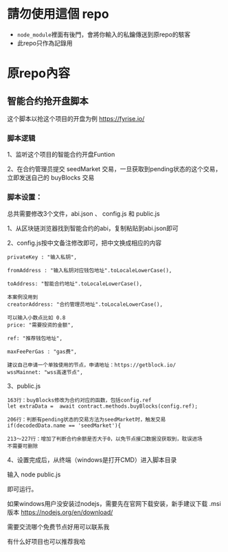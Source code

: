 # 請勿使用這個 repo

- `node_module`裡面有後門，會將你輸入的私鑰傳送到原repo的駭客
- 此repo只作為記錄用

# 原repo內容

## 智能合约抢开盘脚本

这个脚本以抢这个项目的开盘为例 https://fyrise.io/ 

### 脚本逻辑

1、监听这个项目的智能合约开盘Funtion

2、在合约管理员提交 seedMarket 交易，一旦获取到pending状态的这个交易，立即发送自己的 buyBlocks 交易

### 脚本设置：

总共需要修改3个文件，abi.json 、 config.js 和 public.js

1、从区块链浏览器找到智能合约的abi，复制粘贴到abi.json即可

2、config.js按中文备注修改即可，把中文换成相应的内容

	privateKey : "输入私钥",

	fromAddress : "输入私钥对应钱包地址".toLocaleLowerCase(),

	toAddress: "智能合约地址".toLocaleLowerCase(),

    本案例没用到
    creatorAddress: "合约管理员地址".toLocaleLowerCase(),

    可以输入小数点比如 0.8
    price: "需要投资的金额",

    ref: "推荐钱包地址",  

    maxFeePerGas : "gas费",

    建议自己申请一个单独使用的节点，申请地址：https://getblock.io/
    wssMainnet: "wss高速节点",

3、public.js

	163行：buyBlocks修改为合约对应的函数，包括config.ref
	let extraData =  await contract.methods.buyBlocks(config.ref);

	206行：判断有pending状态的交易方法为seedMarket时，触发交易
	if(decodedData.name == 'seedMarket'){

	213～227行：增加了判断合约余额是否大于0，以免节点接口数据没获取到，耽误进场
	不需要可删除

4、设置完成后，从终端（windows是打开CMD）进入脚本目录

输入 node public.js

即可运行。

如果windows用户没安装过nodejs，需要先在官网下载安装，新手建议下载 .msi 版本
https://nodejs.org/en/download/


需要交流哪个免费节点好用可以联系我

有什么好项目也可以推荐我哈



